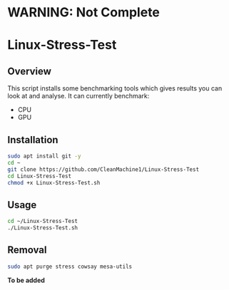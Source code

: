 # WARNING: Not Complete

# Linux-Stress-Test

## Overview

This script installs some benchmarking tools which gives results you can look at and analyse.
It can currently benchmark:

* CPU
* GPU

## **Installation**

```bash
sudo apt install git -y 
cd ~
git clone https://github.com/CleanMachine1/Linux-Stress-Test
cd Linux-Stress-Test
chmod +x Linux-Stress-Test.sh

```

## **Usage**

```bash
cd ~/Linux-Stress-Test
./Linux-Stress-Test.sh

```

## Removal

```bash
sudo apt purge stress cowsay mesa-utils
```

**To be added**
